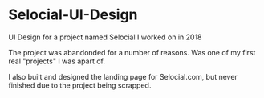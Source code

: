 # Selocial-UI-Design
UI Design for a project named Selocial I worked on in 2018

The project was abandonded for a number of reasons. Was one of my first real "projects" I was apart of.

I also built and designed the landing page for Selocial.com, but never finished due to the project being scrapped.
